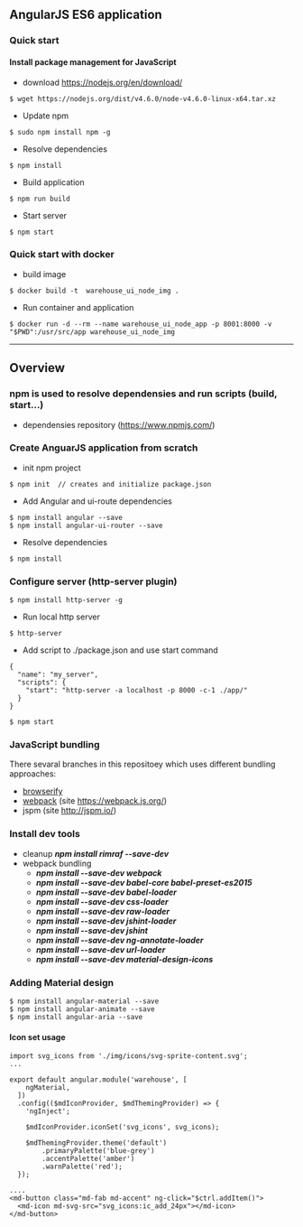 ## AngularJS ES6 application

### Quick start

#### Install package management for JavaScript
* download https://nodejs.org/en/download/
```
$ wget https://nodejs.org/dist/v4.6.0/node-v4.6.0-linux-x64.tar.xz
```
* Update npm
```
$ sudo npm install npm -g
```
* Resolve dependencies
```
$ npm install
```
* Build application
```
$ npm run build
```
* Start server
```
$ npm start
```

### Quick start with docker
* build image
```
$ docker build -t  warehouse_ui_node_img . 
```
* Run container and application
```
$ docker run -d --rm --name warehouse_ui_node_app -p 8001:8000 -v "$PWD":/usr/src/app warehouse_ui_node_img
```

---

## Overview

### npm is used to resolve dependensies and run scripts (build, start...)
* dependensies repository (https://www.npmjs.com/)

### Create AnguarJS application from scratch
* init npm project
```
$ npm init  // creates and initialize package.json
```
* Add Angular and ui-route dependencies 
```
$ npm install angular --save
$ npm install angular-ui-router --save
```
* Resolve dependencies
```
$ npm install
```

### Configure server (http-server plugin)
```
$ npm install http-server -g
```
* Run local http server 
```
$ http-server
```
* Add script to ./package.json and use start command
```
{
  "name": "my_server",
  "scripts": {
    "start": "http-server -a localhost -p 8000 -c-1 ./app/"
  }
}

$ npm start
```
### JavaScript bundling
There sevaral branches in this repositoey which uses different bundling approaches:
* [browserify](https://github.com/semaks/docker_microservices/tree/browserify_require_bundle/warehouse_ui_js)
* [webpack](https://github.com/semaks/docker_microservices/tree/webpack_es6_import/warehouse_ui_js) (site https://webpack.js.org/)
* jspm (site http://jspm.io/)

### Install dev tools
* cleanup ***npm install rimraf --save-dev***
* webpack bundling 
    * ***npm install --save-dev webpack***
    * ***npm install --save-dev babel-core babel-preset-es2015***
    * ***npm install --save-dev babel-loader*** 
    * ***npm install --save-dev css-loader***
    * ***npm install --save-dev raw-loader***
    * ***npm install --save-dev jshint-loader***
    * ***npm install --save-dev jshint***
    * ***npm install --save-dev ng-annotate-loader***
    * ***npm install --save-dev url-loader***
    * ***npm install --save-dev material-design-icons***

### Adding Material design
```
$ npm install angular-material --save
$ npm install angular-animate --save
$ npm install angular-aria --save
```

#### Icon set usage
```
import svg_icons from './img/icons/svg-sprite-content.svg';
...

export default angular.module('warehouse', [
    ngMaterial,
  ])
  .config(($mdIconProvider, $mdThemingProvider) => {
    'ngInject';

    $mdIconProvider.iconSet('svg_icons', svg_icons);
     
    $mdThemingProvider.theme('default')
        .primaryPalette('blue-grey')
        .accentPalette('amber')
        .warnPalette('red');
  });

....
<md-button class="md-fab md-accent" ng-click="$ctrl.addItem()">
  <md-icon md-svg-src="svg_icons:ic_add_24px"></md-icon>
</md-button>

```
